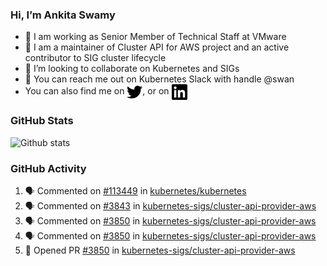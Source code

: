 ### Hi, I’m Ankita Swamy

- 💼 I am working as Senior Member of Technical Staff at VMware
- 👀 I am a maintainer of Cluster API for AWS project and an active contributor to SIG cluster lifecycle
- 💞️ I’m looking to collaborate on Kubernetes and SIGs
- 💬 You can reach me out on Kubernetes Slack with handle @swan
- You can also find me on <a href="https://twitter.com/SwamyAnkita" target="blank"><img align="center" src="https://raw.githubusercontent.com/Ankitasw/Ankitasw/master/svg/twitter.svg" alt="Ankitasw" height="25" width="25" color="#1DA1f2" /></a>, or on <a href="https://www.linkedin.com/in/Ankitaswamy/" target="blank"><img align="center" src="https://raw.githubusercontent.com/Ankitasw/Ankitasw/master/svg/linkedin.svg" alt="Ankitasw" height="25" width="25" /></a>

### GitHub Stats
![Github stats](https://github-readme-stats.vercel.app/api?username=Ankitasw&count_private=true&show_icons=true&theme=tokyonight)

### GitHub Activity 
<!--START_SECTION:activity-->
1. 🗣 Commented on [#113449](https://github.com/kubernetes/kubernetes/issues/113449) in [kubernetes/kubernetes](https://github.com/kubernetes/kubernetes)
2. 🗣 Commented on [#3843](https://github.com/kubernetes-sigs/cluster-api-provider-aws/issues/3843) in [kubernetes-sigs/cluster-api-provider-aws](https://github.com/kubernetes-sigs/cluster-api-provider-aws)
3. 🗣 Commented on [#3850](https://github.com/kubernetes-sigs/cluster-api-provider-aws/issues/3850) in [kubernetes-sigs/cluster-api-provider-aws](https://github.com/kubernetes-sigs/cluster-api-provider-aws)
4. 🗣 Commented on [#3850](https://github.com/kubernetes-sigs/cluster-api-provider-aws/issues/3850) in [kubernetes-sigs/cluster-api-provider-aws](https://github.com/kubernetes-sigs/cluster-api-provider-aws)
5. 💪 Opened PR [#3850](https://github.com/kubernetes-sigs/cluster-api-provider-aws/pull/3850) in [kubernetes-sigs/cluster-api-provider-aws](https://github.com/kubernetes-sigs/cluster-api-provider-aws)
<!--END_SECTION:activity-->
